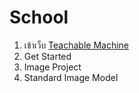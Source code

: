 # School
1. เข้าเว็บ [Teachable Machine](https://teachablemachine.withgoogle.com/)
2. Get Started
3. Image Project
4. Standard Image Model
